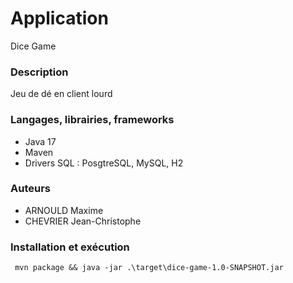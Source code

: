 # Application
Dice Game

### Description
Jeu de dé en client lourd

### Langages, librairies, frameworks
- Java 17
- Maven
- Drivers SQL : PosgtreSQL, MySQL, H2

### Auteurs
- ARNOULD Maxime
- CHEVRIER Jean-Christophe

### Installation et exécution
     mvn package && java -jar .\target\dice-game-1.0-SNAPSHOT.jar
